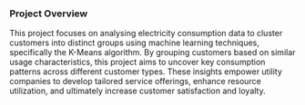 ### Project Overview  
This project focuses on analysing electricity consumption data to
cluster customers into distinct groups using machine learning techniques, specifically the K-Means
algorithm. By grouping customers based on similar usage characteristics, this project aims to uncover key
consumption patterns across different customer types.  These insights empower utility companies to develop tailored service
offerings, enhance resource utilization, and ultimately increase customer satisfaction and loyalty.

